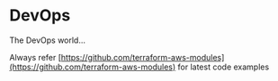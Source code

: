 # DevOps

The DevOps world...

Always refer [https://github.com/terraform-aws-modules](https://github.com/terraform-aws-modules) for latest code examples 